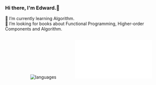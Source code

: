 ### Hi there, I'm Edward.👋

🌱 I’m currently learning Algorithm.<br>
🤔 I’m looking for books about Functional Programming, Higher-order Components and Algorithm.

<div style="text-align:center">

<span style="width:39%;display:inline-block">

![languages](https://github-readme-stats.vercel.app/api/top-langs?username=alazypig&show_icons=true&count_private=true&theme=radical)

</span>

<span style="width:50%;display:inline-block">

![Edward](logo.svg)

</span>

</div>

<!--
**alazypig/alazypig** is a ✨ _special_ ✨ repository because its `README.md` (this file) appears on your GitHub profile.

Here are some ideas to get you started:

- 🔭 I’m currently working on ...
- 🌱 I’m currently learning ...
- 👯 I’m looking to collaborate on ...
- 🤔 I’m looking for help with ...
- 💬 Ask me about ...
- 📫 How to reach me: ...
- 😄 Pronouns: ...
- ⚡ Fun fact: ...
-->
